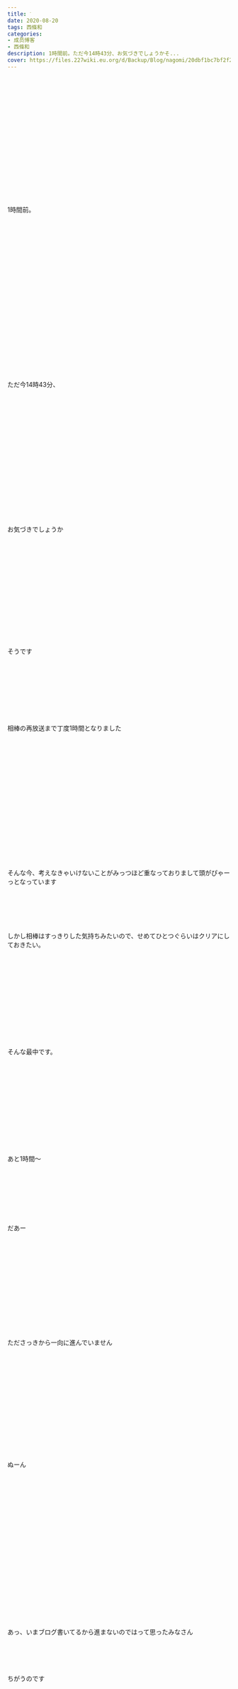 ```yaml
---
title: ᐝ
date: 2020-08-20
tags: 西條和
categories: 
- 成员博客
- 西條和
description: 1時間前。ただ今14時43分、お気づきでしょうかそ...
cover: https://files.227wiki.eu.org/d/Backup/Blog/nagomi/20dbf1bc7bf2f20c1ddb620174711.jpg 
---
```

<div class="blog_detail__main">
        ﻿<br/>
<br/>
<br/>
<br/>
<br/>
<br/>
<br/>
<br/>
<br/>
<br/>
<br/>
<br/>
<br/>
<br/>
<br/>
<br/>
<br/>
1時間前。<br/>
<br/>
<br/>
<br/>
<br/>
<br/>
<br/>
<br/>
<br/>
<br/>
<br/>
<br/>
<br/>
<br/>
<br/>
<br/>
<br/>
<br/>
<br/>
<br/>
<br/>
<br/>
<br/>
ただ今14時43分、<br/>
<br/>
<br/>
<br/>
<br/>
<br/>
<br/>
<br/>
<br/>
<br/>
<br/>
<br/>
<br/>
<br/>
<br/>
<br/>
<br/>
<br/>
<br/>
お気づきでしょうか<br/>
<br/>
<br/>
<br/>
<br/>
<br/>
<br/>
<br/>
<br/>
<br/>
<br/>
<br/>
<br/>
<br/>
<br/>
<br/>
そうです<br/>
<br/>
<br/>
<br/>
<br/>
<br/>
<br/>
<br/>
<br/>
<br/>
相棒の再放送まで丁度1時間となりました<br/>
<br/>
<br/>
<br/>
<br/>
<br/>
<br/>
<br/>
<br/>
<br/>
<br/>
<br/>
<br/>
<br/>
<br/>
<br/>
<br/>
<br/>
<br/>
そんな今、考えなきゃいけないことがみっつほど重なっておりまして頭がぴゃーっとなっています<br/>
<br/>
<br/>
<br/>
<br/>
<br/>
<br/>
しかし相棒はすっきりした気持ちみたいので、せめてひとつぐらいはクリアにしておきたい。<br/>
<br/>
<br/>
<br/>
<br/>
<br/>
<br/>
<br/>
<br/>
<br/>
<br/>
<br/>
<br/>
<br/>
そんな最中です。<br/>
<br/>
<br/>
<br/>
<br/>
<br/>
<br/>
<br/>
<br/>
<br/>
<br/>
<br/>
<br/>
<br/>
あと1時間〜<br/>
<br/>
<br/>
<br/>
<br/>
<br/>
<br/>
<br/>
<br/>
だあー<br/>
<br/>
<br/>
<br/>
<br/>
<br/>
<br/>
<br/>
<br/>
<br/>
<br/>
<br/>
<br/>
<br/>
<br/>
たださっきから一向に進んでいません<br/>
<br/>
<br/>
<br/>
<br/>
<br/>
<br/>
<br/>
<br/>
<br/>
<br/>
<br/>
<br/>
<br/>
<br/>
<br/>
ぬーん<br/>
<br/>
<br/>
<br/>
<br/>
<br/>
<br/>
<br/>
<br/>
<br/>
<br/>
<br/>
<br/>
<br/>
<br/>
<br/>
<br/>
<br/>
<br/>
<br/>
<br/>
<br/>
あっ、いまブログ書いてるから進まないのではって思ったみなさん<br/>
<br/>
<br/>
<br/>
<br/>
<br/>
ちがうのです<br/>
<br/>
<br/>
<br/>
<br/>
<br/>
<br/>
<br/>
<br/>
<br/>
<br/>
<br/>
<br/>
<br/>
<br/>
<br/>
<br/>
<br/>
頭のなかがいっぱいになった時は写真や絵を見たり、こうやって文字を書いたりして頭の中を換気しているのです<br/>
<br/>
<br/>
<br/>
<br/>
<br/>
<br/>
<br/>
<br/>
<br/>
<br/>
<br/>
<br/>
<br/>
<br/>
<br/>
なので決してさぼっているわけではありません<br/>
<br/>
<br/>
<br/>
<br/>
<br/>
<br/>
<br/>
<br/>
<br/>
たぶん。<br/>
<br/>
<br/>
<br/>
<br/>
<br/>
<br/>
<br/>
<br/>
<br/>
<br/>
<br/>
<br/>
<br/>
<br/>
<br/>
<br/>
<br/>
<br/>
<br/>
<br/>
<br/>
<br/>
<br/>
<br/>
<br/>
<br/>
<br/>
と、ここまで書いたところで考え事へと旅立ったので<br/>
<br/>
<br/>
<br/>
<br/>
<br/>
<br/>
時間は飛び、ただいま19時49分なり<br/>
<br/>
<br/>
<br/>
<br/>
<br/>
<br/>
<br/>
<br/>
<br/>
<br/>
<br/>
<br/>
<br/>
<br/>
<br/>
<br/>
<br/>
<br/>
だいぶ飛びました<br/>
<br/>
<br/>
<br/>
<br/>
<br/>
<br/>
<br/>
<br/>
<br/>
<br/>
<br/>
<br/>
おかげさまで相棒も見た上で考え事もひとつは消化しました<br/>
<br/>
<br/>
<br/>
<br/>
<br/>
<br/>
<br/>
<br/>
<br/>
<br/>
<br/>
<br/>
<br/>
<br/>
<br/>
<br/>
<br/>
<br/>
しかしまだ解決しないものが多々残っているので<br/>
<br/>
再び考え事の旅へと出発してきます<br/>
<br/>
<br/>
<br/>
<br/>
<br/>
<br/>
<br/>
<br/>
<br/>
<br/>
<br/>
<br/>
<br/>
<br/>
<br/>
<br/>
<br/>
<br/>
<br/>
<br/>
<br/>
<br/>
ふい<br/>
<br/>
<br/>
<img src="https://files.227wiki.eu.org/d/Backup/Blog/nagomi/20dbf1bc7bf2f20c1ddb620174711.jpg"><br/>
<br/>
<br/>
<br/>
<br/>
<br/>
<br/>
東京タワーの夜<br/>
<br/>
<br/>
<br/>
<br/>
<br/>
<br/>
<br/>
<br/>
　<br/>
<br/>
<br/>
<br/>
夏。<br/>
<br/>
<br/>
<br/>
<br/>
<br/>
<br/>
<br/>
<br/>
<br/>
<br/>
<br/>
<br/>
<br/>
<br/>
<br/>
<br/>
<br/>
<br/>
<br/>
寂しいぐらいで終わりたかった<br/>
<br/>
<br/>
<br/>
<br/>
<br/>
<br/>
<br/>
<br/>
<br/>
<br/>
<br/>
<br/>
<br/>
<br/>
<br/>
<br/>
<br/>
<br/>
<br/>
<br/>
<br/>
<br/>
<br/>
<br/>
<br/>
<br/>
<br/>
<br/>
<br/>
<br/>
<br/>
<br/>
<br/>
<br/>
<br/>
<br/>
<br/>
おしまい。
<!--twitter-->

<!--//twitter-->
</img></div>